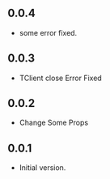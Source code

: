 ## 0.0.4
- some error fixed.
## 0.0.3

- TClient close Error Fixed

## 0.0.2

- Change Some Props

## 0.0.1

- Initial version.
